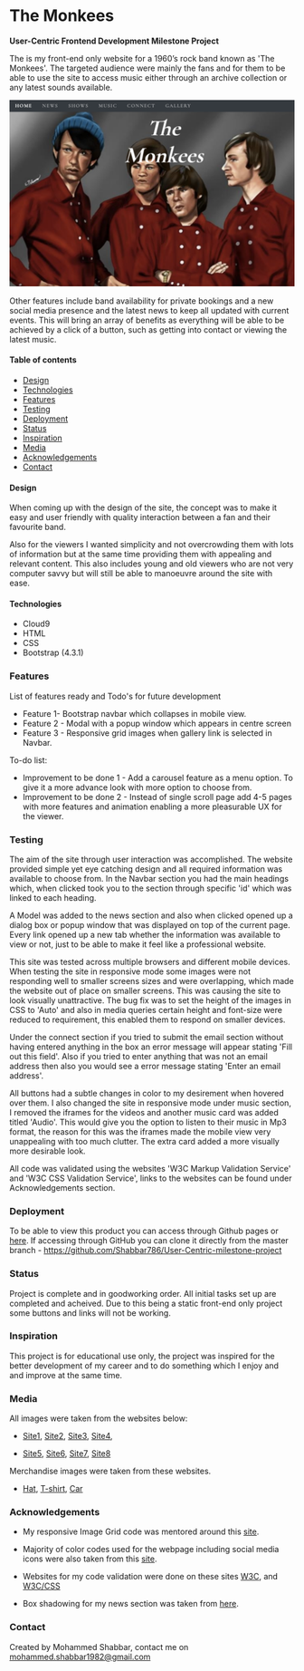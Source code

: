 The Monkees
============

**User-Centric Frontend Development Milestone Project**  

The is my front-end only website for a 1960’s rock band known as 'The Monkees'. The targeted audience were mainly the fans and for them 
to be able to use the site to access music either through an archive collection or any latest sounds available. 

![GitHub Logo](images/cover.png)

Other features include band availability for private bookings and a new social media presence and the latest news to keep all updated with current events. This will bring an array of benefits
as everything will be able to be achieved by a click of a button, such as getting into contact or viewing the latest music.

#### Table of contents
* [Design](#design)
* [Technologies](#technologies)
* [Features](#features)
* [Testing](#testing)
* [Deployment](#deployment)
* [Status](#status)
* [Inspiration](#inspiration)
* [Media](#media)
* [Acknowledgements](#acknowledgements)
* [Contact](#contact)

#### Design

When coming up with the design of the site, the concept was to make it easy and user friendly with quality interaction between a fan and their favourite band. 

Also for the viewers I wanted simplicity and not overcrowding them with lots of information but at the same time providing them with appealing and relevant content. This also includes young and old viewers who are not
very computer savvy but will still be able to manoeuvre around the site with ease.

#### Technologies

-  Cloud9
-  HTML
-  CSS
-  Bootstrap (4.3.1)

### Features

List of features ready and Todo's for future development

- Feature 1- Bootstrap navbar which collapses in mobile view.
- Feature 2 - Modal with a popup window which appears in centre screen
- Feature 3 - Responsive grid images when gallery link is selected in Navbar.

To-do list:

- Improvement to be done 1 - Add a carousel feature as a menu option. To give it a more advance look with more option to choose from.
- Improvement to be done 2 - Instead of single scroll page add 4-5 pages with more features and animation enabling a more pleasurable UX for the viewer.

### Testing

The aim of the site through user interaction was accomplished. The website provided simple yet eye catching design and all required information was available to choose from.
In the Navbar section you had the main headings which, when clicked took you to the section through specific 'id' which was linked to each heading. 

A Model was added to the news section and also when clicked opened up a dialog box or popup window that was displayed on top of the current page. Every link opened up a new tab whether the information was available to view or not, 
just to be able to make it feel like a professional website.

This site was tested across multiple browsers and different mobile devices. When testing the site in responsive mode some images were not responding well to smaller screens sizes and were overlapping, which made the website out of place on smaller screens. This was causing the site to look visually
unattractive. The bug fix was to set the height of the images in CSS to 'Auto' and also in media queries certain height and font-size were reduced to requirement, this enabled them to respond on smaller devices.

Under the connect section if you tried to submit the email section without having entered anything in the box an error message will appear stating 'Fill out this field'. Also if you tried to enter
anything that was not an email address then also you would see a error message stating 'Enter an email address'.

All buttons had a subtle changes in color to my desirement when hovered over them. I also changed the site in responsive mode under music section, I removed the iframes for the videos and another music card was added titled 'Audio'. This would give you the option to listen to their music in Mp3 
format, the reason for this was the iframes made the mobile view very unappealing with too much clutter. The extra card added a more visually more desirable look.

All code was validated using the websites 'W3C Markup Validation Service' and 'W3C CSS Validation Service', links to the websites can be found under Acknowledgements section. 

### Deployment

To be able to view this product you can access through Github pages or
[here][Project]. If accessing through GitHub you can clone it directly from the master branch - https://github.com/Shabbar786/User-Centric-milestone-project

[Project]:https://shabbar786.github.io/User-Centric-milestone-project/

### Status

Project is complete and in goodworking order. All initial tasks set up are completed and acheived. Due to this being a static front-end only project some buttons and links will not be working.

### Inspiration

This project is for educational use only, the project was inspired for the better development of my career and to do something which I enjoy and and improve at the same time.

### Media

All images were taken from the websites below:

- [Site1][image], [Site2](https://5dcreations.com/branding/20-free-social-media-background-1/ ), [Site3](https://www.tvinsider.com/756298/watch-the-monkees-tv-series-metv/), [Site4](https://www.npr.org/2018/12/29/676852011/the-monkees-tried-to-cut-their-strings-with-head?t=1560453184534), 

[image]: https://www.monkees.net/monkees-art-piece/, 

- [Site5](https://www.pinterest.co.uk/pin/237001999119075592/), [Site6](http://nightflight.com/merry-christmas-the-monkeess-a-cappella-version-of-the-traditional-spanish-carol-riu-riu-chiu/), [Site7](https://instrumentalfx.co/the-monkees-im-a-believer-instrumental/), [Site8](https://www.pinterest.com/pin/143974519307681728/)

Merchandise images were taken from these websites.

- [Hat](https://monkeesstore.warnermusic.com), [T-shirt](https://www.amazon.co.uk/Official-Monkees-Guitar-Logo-T-Shirt/dp/B07D5W2VYG), [Car](https://www.ebay.co.uk/p/The-Monkees-4-5-Vinyl-Figures-Titans-Michael-Nesmith/2242021122)

### Acknowledgements

- My responsive Image Grid code was mentored around this
[site][Grid].

[Grid]:https://www.w3schools.com/howto/howto_css_image_grid_responsive.asp

- Majority of color codes used for the webpage including social media icons were also taken from this
[site][Colors].

[colors]: https://www.lockedownseo.com/social-media-colors/

- Websites for my code validation were done on these sites
[W3C][Code], and [W3C/CSS](https://jigsaw.w3.org/css-validator/)

[code]: https://validator.w3.org

- Box shadowing for my news section was taken from
[here][box].

[box]: https://www.cssmatic.com/box-shadow


### Contact
Created by Mohammed Shabbar, contact me on mohammed.shabbar1982@gmail.com


